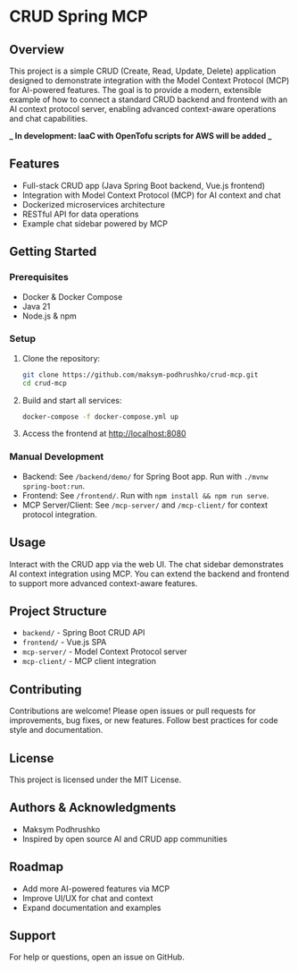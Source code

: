# CRUD Spring MCP

## Overview

This project is a simple CRUD (Create, Read, Update, Delete) application designed to demonstrate integration with the Model Context Protocol (MCP) for AI-powered features. The goal is to provide a modern, extensible example of how to connect a standard CRUD backend and frontend with an AI context protocol server, enabling advanced context-aware operations and chat capabilities.

**_ In development: IaaC with OpenTofu scripts for AWS will be added _**

## Features

- Full-stack CRUD app (Java Spring Boot backend, Vue.js frontend)
- Integration with Model Context Protocol (MCP) for AI context and chat
- Dockerized microservices architecture
- RESTful API for data operations
- Example chat sidebar powered by MCP

## Getting Started

### Prerequisites

- Docker & Docker Compose
- Java 21
- Node.js & npm

### Setup

1. Clone the repository:
   ```bash
   git clone https://github.com/maksym-podhrushko/crud-mcp.git
   cd crud-mcp
   ```
2. Build and start all services:
   ```bash
   docker-compose -f docker-compose.yml up
   ```
3. Access the frontend at [http://localhost:8080](http://localhost:8080)

### Manual Development

- Backend: See `/backend/demo/` for Spring Boot app. Run with `./mvnw spring-boot:run`.
- Frontend: See `/frontend/`. Run with `npm install && npm run serve`.
- MCP Server/Client: See `/mcp-server/` and `/mcp-client/` for context protocol integration.

## Usage

Interact with the CRUD app via the web UI. The chat sidebar demonstrates AI context integration using MCP. You can extend the backend and frontend to support more advanced context-aware features.

## Project Structure

- `backend/` - Spring Boot CRUD API
- `frontend/` - Vue.js SPA
- `mcp-server/` - Model Context Protocol server
- `mcp-client/` - MCP client integration

## Contributing

Contributions are welcome! Please open issues or pull requests for improvements, bug fixes, or new features. Follow best practices for code style and documentation.

## License

This project is licensed under the MIT License.

## Authors & Acknowledgments

- Maksym Podhrushko
- Inspired by open source AI and CRUD app communities

## Roadmap

- Add more AI-powered features via MCP
- Improve UI/UX for chat and context
- Expand documentation and examples

## Support

For help or questions, open an issue on GitHub.
